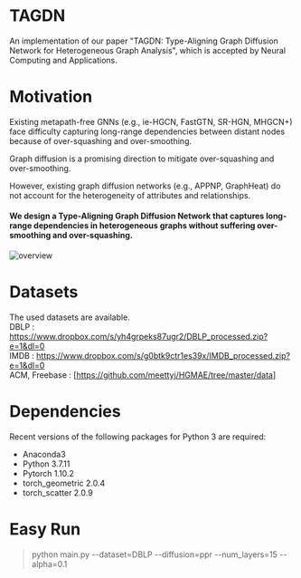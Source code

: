 # TAGDN
An implementation of our paper "TAGDN: Type-Aligning Graph Diffusion Network for Heterogeneous Graph Analysis", which is accepted by Neural Computing and Applications.

# Motivation  
Existing metapath-free GNNs (e.g., ie-HGCN, FastGTN, SR-HGN, MHGCN+) face difficulty capturing long-range dependencies between distant nodes because of over-squashing and over-smoothing.

Graph diffusion is a promising direction to mitigate over-squashing and over-smoothing.

However, existing graph diffusion networks (e.g., APPNP, GraphHeat) do not account for the heterogeneity of attributes and relationships.

#### We design a Type-Aligning Graph Diffusion Network that captures long-range dependencies in heterogeneous graphs without suffering over-smoothing and over-squashing.

![overview](https://github.com/SeongJinAhn/TAGDN/blob/main/Figures/overview.png?raw=true)

# Datasets
The used datasets are available.  
DBLP : https://www.dropbox.com/s/yh4grpeks87ugr2/DBLP_processed.zip?e=1&dl=0  
IMDB : https://www.dropbox.com/s/g0btk9ctr1es39x/IMDB_processed.zip?e=1&dl=0  
ACM, Freebase : [https://github.com/meettyj/HGMAE/tree/master/data]  

# Dependencies
Recent versions of the following packages for Python 3 are required:

* Anaconda3
* Python 3.7.11  
* Pytorch 1.10.2  
* torch_geometric 2.0.4  
* torch_scatter 2.0.9  

# Easy Run
> python main.py --dataset=DBLP --diffusion=ppr --num_layers=15 --alpha=0.1
